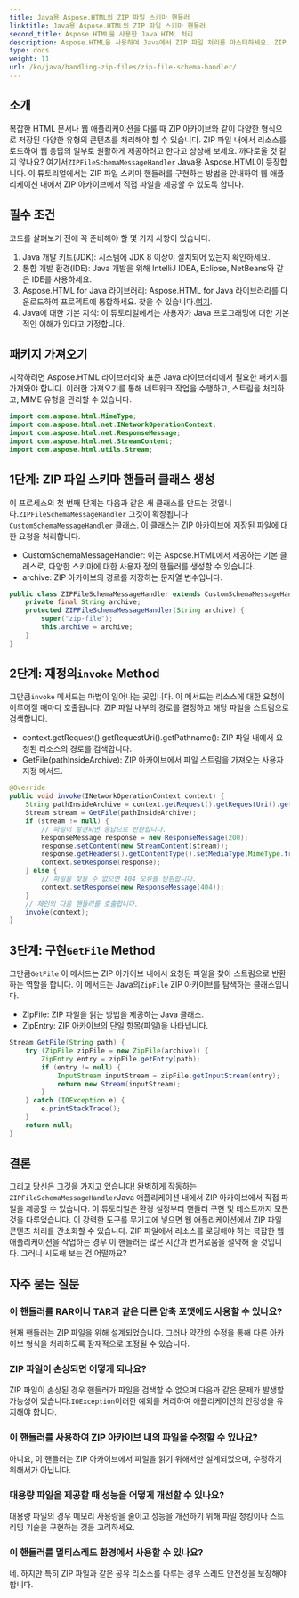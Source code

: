 ```yaml
---
title: Java용 Aspose.HTML의 ZIP 파일 스키마 핸들러
linktitle: Java용 Aspose.HTML의 ZIP 파일 스키마 핸들러
second_title: Aspose.HTML을 사용한 Java HTML 처리
description: Aspose.HTML을 사용하여 Java에서 ZIP 파일 처리를 마스터하세요. ZIP 파일 스키마 핸들러를 구현하는 방법을 알아보고, 자세한 단계별 안내와 함께 ZIP 아카이브에서 직접 파일을 제공합니다.
type: docs
weight: 11
url: /ko/java/handling-zip-files/zip-file-schema-handler/
---
```

## 소개
복잡한 HTML 문서나 웹 애플리케이션을 다룰 때 ZIP 아카이브와 같이 다양한 형식으로 저장된 다양한 유형의 콘텐츠를 처리해야 할 수 있습니다. ZIP 파일 내에서 리소스를 로드하여 웹 응답의 일부로 원활하게 제공하려고 한다고 상상해 보세요. 까다로울 것 같지 않나요? 여기서`ZIPFileSchemaMessageHandler` Java용 Aspose.HTML이 등장합니다. 이 튜토리얼에서는 ZIP 파일 스키마 핸들러를 구현하는 방법을 안내하여 웹 애플리케이션 내에서 ZIP 아카이브에서 직접 파일을 제공할 수 있도록 합니다.
## 필수 조건
코드를 살펴보기 전에 꼭 준비해야 할 몇 가지 사항이 있습니다.
1. Java 개발 키트(JDK): 시스템에 JDK 8 이상이 설치되어 있는지 확인하세요.
2. 통합 개발 환경(IDE): Java 개발을 위해 IntelliJ IDEA, Eclipse, NetBeans와 같은 IDE를 사용하세요.
3.  Aspose.HTML for Java 라이브러리: Aspose.HTML for Java 라이브러리를 다운로드하여 프로젝트에 통합하세요. 찾을 수 있습니다.[여기](https://releases.aspose.com/html/java/).
4. Java에 대한 기본 지식: 이 튜토리얼에서는 사용자가 Java 프로그래밍에 대한 기본적인 이해가 있다고 가정합니다.
## 패키지 가져오기
시작하려면 Aspose.HTML 라이브러리와 표준 Java 라이브러리에서 필요한 패키지를 가져와야 합니다. 이러한 가져오기를 통해 네트워크 작업을 수행하고, 스트림을 처리하고, MIME 유형을 관리할 수 있습니다.
```java
import com.aspose.html.MimeType;
import com.aspose.html.net.INetworkOperationContext;
import com.aspose.html.net.ResponseMessage;
import com.aspose.html.net.StreamContent;
import com.aspose.html.utils.Stream;
```
## 1단계: ZIP 파일 스키마 핸들러 클래스 생성
 이 프로세스의 첫 번째 단계는 다음과 같은 새 클래스를 만드는 것입니다.`ZIPFileSchemaMessageHandler` 그것이 확장됩니다`CustomSchemaMessageHandler` 클래스. 이 클래스는 ZIP 아카이브에 저장된 파일에 대한 요청을 처리합니다.

- CustomSchemaMessageHandler: 이는 Aspose.HTML에서 제공하는 기본 클래스로, 다양한 스키마에 대한 사용자 정의 핸들러를 생성할 수 있습니다.
- archive: ZIP 아카이브의 경로를 저장하는 문자열 변수입니다.
```java
public class ZIPFileSchemaMessageHandler extends CustomSchemaMessageHandler {
    private final String archive;
    protected ZIPFileSchemaMessageHandler(String archive) {
        super("zip-file");
        this.archive = archive;
    }
}
```
##  2단계: 재정의`invoke` Method
 그만큼`invoke` 메서드는 마법이 일어나는 곳입니다. 이 메서드는 리소스에 대한 요청이 이루어질 때마다 호출됩니다. ZIP 파일 내부의 경로를 결정하고 해당 파일을 스트림으로 검색합니다.

- context.getRequest().getRequestUri().getPathname(): ZIP 파일 내에서 요청된 리소스의 경로를 검색합니다.
- GetFile(pathInsideArchive): ZIP 아카이브에서 파일 스트림을 가져오는 사용자 지정 메서드.
```java
@Override
public void invoke(INetworkOperationContext context) {
    String pathInsideArchive = context.getRequest().getRequestUri().getPathname().substring(1).replaceAll("\\\\", "/");
    Stream stream = GetFile(pathInsideArchive);
    if (stream != null) {
        // 파일이 발견되면 응답으로 반환합니다.
        ResponseMessage response = new ResponseMessage(200);
        response.setContent(new StreamContent(stream));
        response.getHeaders().getContentType().setMediaType(MimeType.fromFileExtension(context.getRequest().getRequestUri().getPathname()));
        context.setResponse(response);
    } else {
        // 파일을 찾을 수 없으면 404 오류를 반환합니다.
        context.setResponse(new ResponseMessage(404));
    }
    // 체인의 다음 핸들러를 호출합니다.
    invoke(context);
}
```
##  3단계: 구현`GetFile` Method
 그만큼`GetFile` 이 메서드는 ZIP 아카이브 내에서 요청된 파일을 찾아 스트림으로 반환하는 역할을 합니다. 이 메서드는 Java의`ZipFile` ZIP 아카이브를 탐색하는 클래스입니다.

- ZipFile: ZIP 파일을 읽는 방법을 제공하는 Java 클래스.
- ZipEntry: ZIP 아카이브의 단일 항목(파일)을 나타냅니다.
```java
Stream GetFile(String path) {
    try (ZipFile zipFile = new ZipFile(archive)) {
        ZipEntry entry = zipFile.getEntry(path);
        if (entry != null) {
            InputStream inputStream = zipFile.getInputStream(entry);
            return new Stream(inputStream);
        }
    } catch (IOException e) {
        e.printStackTrace();
    }
    return null;
}
```

## 결론
 그리고 당신은 그것을 가지고 있습니다! 완벽하게 작동하는`ZIPFileSchemaMessageHandler`Java 애플리케이션 내에서 ZIP 아카이브에서 직접 파일을 제공할 수 있습니다. 이 튜토리얼은 환경 설정부터 핸들러 구현 및 테스트까지 모든 것을 다루었습니다. 이 강력한 도구를 무기고에 넣으면 웹 애플리케이션에서 ZIP 파일 콘텐츠 처리를 간소화할 수 있습니다.
ZIP 파일에서 리소스를 로딩해야 하는 복잡한 웹 애플리케이션을 작업하는 경우 이 핸들러는 많은 시간과 번거로움을 절약해 줄 것입니다. 그러니 시도해 보는 건 어떨까요?
## 자주 묻는 질문
### 이 핸들러를 RAR이나 TAR과 같은 다른 압축 포맷에도 사용할 수 있나요?
현재 핸들러는 ZIP 파일을 위해 설계되었습니다. 그러나 약간의 수정을 통해 다른 아카이브 형식을 처리하도록 잠재적으로 조정될 수 있습니다.
### ZIP 파일이 손상되면 어떻게 되나요?
 ZIP 파일이 손상된 경우 핸들러가 파일을 검색할 수 없으며 다음과 같은 문제가 발생할 가능성이 있습니다.`IOException`이러한 예외를 처리하여 애플리케이션의 안정성을 유지해야 합니다.
### 이 핸들러를 사용하여 ZIP 아카이브 내의 파일을 수정할 수 있나요?
아니요, 이 핸들러는 ZIP 아카이브에서 파일을 읽기 위해서만 설계되었으며, 수정하기 위해서가 아닙니다.
### 대용량 파일을 제공할 때 성능을 어떻게 개선할 수 있나요?
대용량 파일의 경우 메모리 사용량을 줄이고 성능을 개선하기 위해 파일 청킹이나 스트리밍 기술을 구현하는 것을 고려하세요.
### 이 핸들러를 멀티스레드 환경에서 사용할 수 있나요?
네. 하지만 특히 ZIP 파일과 같은 공유 리소스를 다루는 경우 스레드 안전성을 보장해야 합니다.